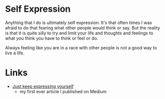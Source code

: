 # Self Expression

Anything that I do is ultimately self expression. It's that often times I was afraid to do that fearing what other people would think or say. But the reality is that it is quite silly to try and limit your life and thoughts and feelings to what you think you have to think or feel or do.

Always feeling like you are in a race with other people is not a good way to live a life. 

# Links

- [Just keep expressing yourself][1]
	- my first ever article I published on Medium

[1]:	https://medium.com/@NikitaVoloboev/just-keep-expressing-yourself-306870791ae4